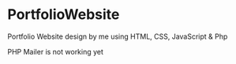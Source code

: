 # PortfolioWebsite
Portfolio Website design by me using HTML, CSS, JavaScript &amp; Php

PHP Mailer is not working yet